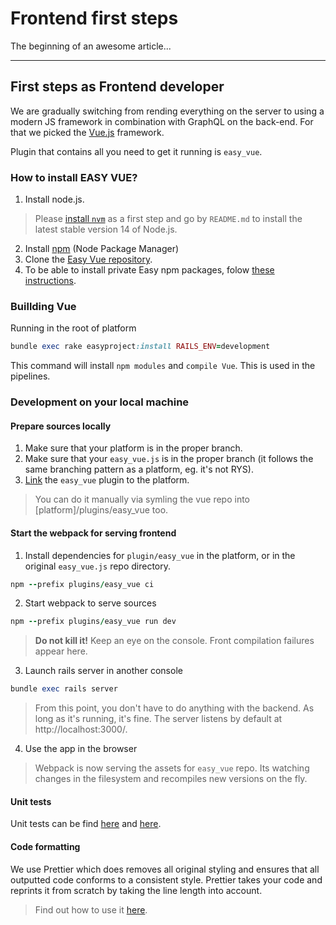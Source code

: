 # Frontend first steps

The beginning of an awesome article...

---

## First steps as Frontend developer

We are gradually switching from rending everything on the server to using a modern JS framework in combination with GraphQL on the back-end. For that we picked the [Vue.js](https://vuejs.org/) framework.

Plugin that contains all you need to get it running is `easy_vue`.

### How to install EASY VUE? 

1. Install node.js. 
>   Please [install `nvm`](https://github.com/nvm-sh/nvm) as a first step and go by `README.md` to install the latest stable version 14 of Node.js. 
2. Install [npm](https://docs.npmjs.com/getting-started) (Node Package Manager)
3. Clone the [Easy Vue repository](https://git.easy.cz/devel/easy-vue.js).
4. To be able to install private Easy npm packages, folow [these instructions](https://nodes.easysoftware.com/-/help).

### Buillding Vue

Running in the root of platform 

```ruby
bundle exec rake easyproject:install RAILS_ENV=development
```

This command will install `npm modules` and `compile Vue`. This is used in the pipelines.

### Development on your local machine


#### Prepare sources locally

1. Make sure that your platform is in the proper branch.
2. Make sure that your `easy_vue.js` is in the proper branch (it follows the same branching pattern as a platform, eg. it's not RYS).
3. [Link](https://git.easy.cz/internal/easy_cli) the `easy_vue` plugin to the platform. 

> You can do it manually via symling the vue repo into [platform]/plugins/easy_vue too. 

#### Start the webpack for serving frontend

1. Install dependencies for `plugin/easy_vue` in the platform, or in the original `easy_vue.js` repo directory. 

```ruby
npm --prefix plugins/easy_vue ci
```

2. Start webpack to serve sources

```ruby
npm --prefix plugins/easy_vue run dev
```

<!-- theme: danger -->
> **Do not kill it!** Keep an eye on the console. Front compilation failures appear here.

3. Launch rails server in another console

```ruby
bundle exec rails server
```
> From this point, you don't have to do anything with the backend. As long as it's running, it's fine. The server listens by default at http://localhost:3000/.

4. Use the app in the browser 

> Webpack is now serving the assets for `easy_vue` repo. Its watching changes in the filesystem and recompiles new versions on the fly. 

#### Unit tests

Unit tests can be find [here](https://vue-test-utils.vuejs.org/) and [here](https://jestjs.io/). 

#### Code formatting

We use Prettier which does removes all original styling and ensures that all outputted code conforms to a consistent style.
Prettier takes your code and reprints it from scratch by taking the line length into account.

> Find out how to use it [here](https://prettier.io/docs/en/install.html). 
